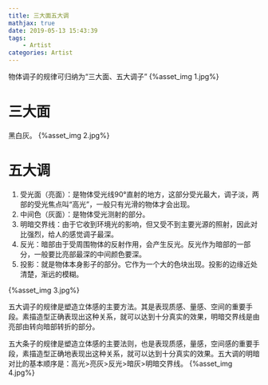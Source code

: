 ```yaml
---
title: 三大面五大调
mathjax: true
date: 2019-05-13 15:43:39
tags:
    - Artist
categories: Artist
---
```


物体调子的规律可归纳为“三大面、五大调子”
{%asset_img 1.jpg%}

# 三大面
黑白灰。
{%asset_img 2.jpg%}
# 五大调
1. 受光面（亮面）：是物体受光线90°直射的地方，这部分受光最大，调子淡，两部的受光焦点叫“高光”，一般只有光滑的物体才会出现。
2. 中间色（灰面）：是物体受光测射的部分。
3. 明暗交界线：由于它收到环境光的影响，但又受不到主要光源的照射，因此对比强烈，给人的感觉调子最深。
4. 反光：暗部由于受周围物体的反射作用，会产生反光。反光作为暗部的一部分，一般要比亮部最深的中间颜色要深。
5. 投影：就是物体本身影子的部分。它作为一个大的色块出现。投影的边缘近处清楚，渐远的模糊。

{%asset_img 3.jpg%}

五大调子的规律是塑造立体感的主要方法。其是表现质感、量感、空间的重要手段。素描造型正确表现出这种关系，就可以达到十分真实的效果，明暗交界线是由亮部由转向暗部转折的部分。

五大条子的规律是塑造立体感的主要法则，也是表现质感，量感，空间感的重要手段，素描造型正确地表现出这种关系，就可以达到十分真实的效果。五大调的明暗对比的基本顺序是：高光>亮灰>反光>暗灰>明暗交界线。
{%asset_img 4.jpg%}

